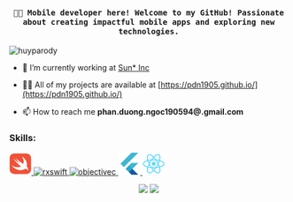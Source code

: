 <h4 align="center"><samp> 👋🏾 Mobile developer here! Welcome to my GitHub! Passionate about creating impactful mobile apps and exploring new technologies. </samp></h4>

<p align="left"> <img src="https://komarev.com/ghpvc/?username=ngocpd-1250&label=Profile%20views&color=0e75b6&style=flat" alt="huyparody" /> </p>


- 📱 I’m currently working at [Sun* Inc](https://sun-asterisk.vn/)


- 👨‍💻 All of my projects are available at [https://pdn1905.github.io/](https://pdn1905.github.io/)


- 📫 How to reach me **phan.duong.ngoc190594@.gmail.com**


<h3 align="left">Skills:</h3>
<p align="left"> <a href="https://developer.apple.com/swift/" target="_blank"> <img src="https://raw.githubusercontent.com/devicons/devicon/master/icons/swift/swift-original.svg" alt="swift" width="40" height="40"/> </a> <a href="https://github.com/ReactiveX/RxSwift" target="_blank"> <img src="https://raw.githubusercontent.com/ReactiveX/RxSwift/2.0.0-beta.3/assets/Rx_Logo_M.png" alt="rxswift" width="40" height="40"/> </a> <a href="https://developer.apple.com/library/archive/documentation/Cocoa/Conceptual/ProgrammingWithObjectiveC/Introduction/Introduction.html" target="_blank"> <img src="https://www.vectorlogo.zone/logos/apple_objectivec/apple_objectivec-icon.svg" alt="objectivec" width="40" height="40"/> </a> <a href="https://flutter.dev/" target="_blank"> <img src="https://raw.githubusercontent.com/devicons/devicon/master/icons/flutter/flutter-original.svg" alt="linux" width="40" height="40"/> </a> <a href="https://reactnative.dev/" target="_blank"> <img src="https://raw.githubusercontent.com/devicons/devicon/master/icons/react/react-original.svg" alt="python" width="40" height="40"/></a></p>

<p align="center">
  <img src="https://github-readme-stats.vercel.app/api?username=ngocpd-1250&show_icons=true&" width="400">
  <img src="https://github-readme-streak-stats.herokuapp.com?user=ngocpd-1250&hide_border=true" width="400">
</p>
